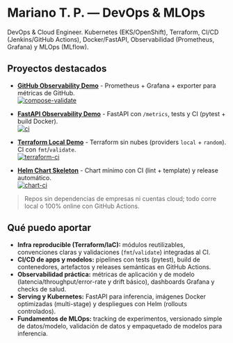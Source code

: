 # Mariano T. P. — DevOps & MLOps

DevOps & Cloud Engineer. Kubernetes (EKS/OpenShift), Terraform, CI/CD (Jenkins/GitHub Actions),
Docker/FastAPI, Observabilidad (Prometheus, Grafana) y MLOps (MLflow).

## Proyectos destacados

- **[GitHub Observability Demo](https://github.com/mariano-tp/github-observability-demo)** - Prometheus + Grafana + exporter para métricas de GitHub.  
  [![compose-validate](https://github.com/mariano-tp/github-observability-demo/actions/workflows/compose-validate.yml/badge.svg?branch=main&style=flat-square)](https://github.com/mariano-tp/github-observability-demo/actions/workflows/compose-validate.yml)

- **[FastAPI Observability Demo](https://github.com/mariano-tp/fastapi-observability-demo)** - FastAPI con `/metrics`, tests y CI (pytest + build Docker).  
  [![ci](https://github.com/mariano-tp/fastapi-observability-demo/actions/workflows/ci.yml/badge.svg?branch=main&style=flat-square)](https://github.com/mariano-tp/fastapi-observability-demo/actions/workflows/ci.yml)

- **[Terraform Local Demo](https://github.com/mariano-tp/terraform-local-demo)** - Terraform sin nubes (providers `local` + `random`). CI con `fmt`/`validate`.  
  [![terraform-ci](https://github.com/mariano-tp/terraform-local-demo/actions/workflows/terraform-ci.yml/badge.svg?branch=main&style=flat-square)](https://github.com/mariano-tp/terraform-local-demo/actions/workflows/terraform-ci.yml)

- **[Helm Chart Skeleton](https://github.com/mariano-tp/helm-chart-skeleton)** - Chart mínimo con CI (lint + template) y release automático.  
  [![chart-ci](https://github.com/mariano-tp/helm-chart-skeleton/actions/workflows/chart-ci.yml/badge.svg?branch=main&style=flat-square)](https://github.com/mariano-tp/helm-chart-skeleton/actions/workflows/chart-ci.yml)

> Repos sin dependencias de empresas ni cuentas cloud; todo corre local o 100% online con GitHub Actions.

## Qué puedo aportar
- **Infra reproducible (Terraform/IaC):** módulos reutilizables, convenciones claras y validaciones (`fmt`/`validate`) integradas al CI.
- **CI/CD de apps y modelos:** pipelines con tests (pytest), build de contenedores, artefactos y releases semánticas en GitHub Actions.
- **Observabilidad práctica:** métricas de aplicación y de modelo (latencia/throughput/error-rate y drift básico), dashboards Grafana y checks de salud.
- **Serving y Kubernetes:** FastAPI para inferencia, imágenes Docker optimizadas (multi-stage) y despliegues con Helm (rollouts controlados).
- **Fundamentos de MLOps:** tracking de experimentos, versionado simple de datos/modelo, validación de datos y empaquetado de modelos para inferencia.
